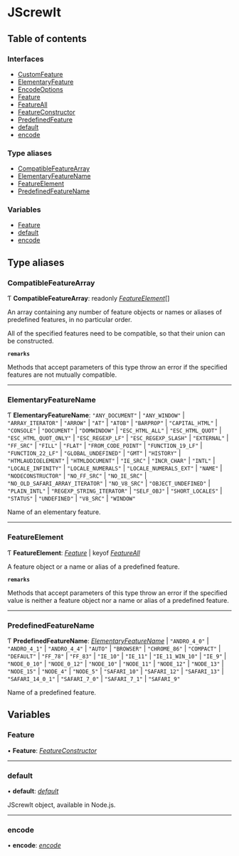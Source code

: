# JScrewIt

## Table of contents

### Interfaces

- [CustomFeature](interfaces/customfeature.md)
- [ElementaryFeature](interfaces/elementaryfeature.md)
- [EncodeOptions](interfaces/encodeoptions.md)
- [Feature](interfaces/feature.md)
- [FeatureAll](interfaces/featureall.md)
- [FeatureConstructor](interfaces/featureconstructor.md)
- [PredefinedFeature](interfaces/predefinedfeature.md)
- [default](interfaces/default.md)
- [encode](interfaces/encode.md)

### Type aliases

- [CompatibleFeatureArray](README.md#compatiblefeaturearray)
- [ElementaryFeatureName](README.md#elementaryfeaturename)
- [FeatureElement](README.md#featureelement)
- [PredefinedFeatureName](README.md#predefinedfeaturename)

### Variables

- [Feature](README.md#feature)
- [default](README.md#default)
- [encode](README.md#encode)

## Type aliases

### CompatibleFeatureArray

Ƭ **CompatibleFeatureArray**: readonly [*FeatureElement*](README.md#featureelement)[]

An array containing any number of feature objects or names or aliases of predefined features, in
no particular order.

All of the specified features need to be compatible, so that their union can be constructed.

**`remarks`** 

Methods that accept parameters of this type throw an error if the specified features are not
mutually compatible.

___

### ElementaryFeatureName

Ƭ **ElementaryFeatureName**: ``"ANY_DOCUMENT"`` \| ``"ANY_WINDOW"`` \| ``"ARRAY_ITERATOR"`` \| ``"ARROW"`` \| ``"AT"`` \| ``"ATOB"`` \| ``"BARPROP"`` \| ``"CAPITAL_HTML"`` \| ``"CONSOLE"`` \| ``"DOCUMENT"`` \| ``"DOMWINDOW"`` \| ``"ESC_HTML_ALL"`` \| ``"ESC_HTML_QUOT"`` \| ``"ESC_HTML_QUOT_ONLY"`` \| ``"ESC_REGEXP_LF"`` \| ``"ESC_REGEXP_SLASH"`` \| ``"EXTERNAL"`` \| ``"FF_SRC"`` \| ``"FILL"`` \| ``"FLAT"`` \| ``"FROM_CODE_POINT"`` \| ``"FUNCTION_19_LF"`` \| ``"FUNCTION_22_LF"`` \| ``"GLOBAL_UNDEFINED"`` \| ``"GMT"`` \| ``"HISTORY"`` \| ``"HTMLAUDIOELEMENT"`` \| ``"HTMLDOCUMENT"`` \| ``"IE_SRC"`` \| ``"INCR_CHAR"`` \| ``"INTL"`` \| ``"LOCALE_INFINITY"`` \| ``"LOCALE_NUMERALS"`` \| ``"LOCALE_NUMERALS_EXT"`` \| ``"NAME"`` \| ``"NODECONSTRUCTOR"`` \| ``"NO_FF_SRC"`` \| ``"NO_IE_SRC"`` \| ``"NO_OLD_SAFARI_ARRAY_ITERATOR"`` \| ``"NO_V8_SRC"`` \| ``"OBJECT_UNDEFINED"`` \| ``"PLAIN_INTL"`` \| ``"REGEXP_STRING_ITERATOR"`` \| ``"SELF_OBJ"`` \| ``"SHORT_LOCALES"`` \| ``"STATUS"`` \| ``"UNDEFINED"`` \| ``"V8_SRC"`` \| ``"WINDOW"``

Name of an elementary feature.

___

### FeatureElement

Ƭ **FeatureElement**: [*Feature*](README.md#feature) \| keyof [*FeatureAll*](interfaces/featureall.md)

A feature object or a name or alias of a predefined feature.

**`remarks`** 

Methods that accept parameters of this type throw an error if the specified value is neither a
feature object nor a name or alias of a predefined feature.

___

### PredefinedFeatureName

Ƭ **PredefinedFeatureName**: [*ElementaryFeatureName*](README.md#elementaryfeaturename) \| ``"ANDRO_4_0"`` \| ``"ANDRO_4_1"`` \| ``"ANDRO_4_4"`` \| ``"AUTO"`` \| ``"BROWSER"`` \| ``"CHROME_86"`` \| ``"COMPACT"`` \| ``"DEFAULT"`` \| ``"FF_78"`` \| ``"FF_83"`` \| ``"IE_10"`` \| ``"IE_11"`` \| ``"IE_11_WIN_10"`` \| ``"IE_9"`` \| ``"NODE_0_10"`` \| ``"NODE_0_12"`` \| ``"NODE_10"`` \| ``"NODE_11"`` \| ``"NODE_12"`` \| ``"NODE_13"`` \| ``"NODE_15"`` \| ``"NODE_4"`` \| ``"NODE_5"`` \| ``"SAFARI_10"`` \| ``"SAFARI_12"`` \| ``"SAFARI_13"`` \| ``"SAFARI_14_0_1"`` \| ``"SAFARI_7_0"`` \| ``"SAFARI_7_1"`` \| ``"SAFARI_9"``

Name of a predefined feature.

## Variables

### Feature

• **Feature**: [*FeatureConstructor*](interfaces/featureconstructor.md)

___

### default

• **default**: [*default*](README.md#default)

JScrewIt object, available in Node.js.

___

### encode

• **encode**: [*encode*](README.md#encode)

